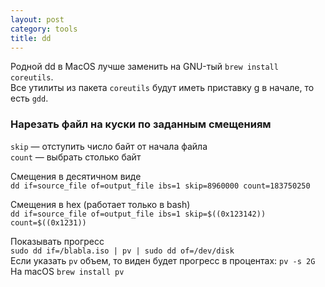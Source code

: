 ```yaml
---
layout: post
category: tools
title: dd
---
```


Родной dd в MacOS лучше заменить на GNU-тый `brew install coreutils`.  
Все утилиты из пакета `coreutils` будут иметь приставку g в начале, то есть `gdd`.

### Нарезать файл на куски по заданным смещениям

`skip` — отступить число байт от начала файла  
`count` — выбрать столько байт  

Смещения в десятичном виде  
`dd if=source_file of=output_file ibs=1 skip=8960000 count=183750250`  

Смещения в hex (работает только в bash)  
`dd if=source_file of=output_file ibs=1 skip=$((0x123142)) count=$((0x1231))`  

Показывать прогресс  
`sudo dd if=/blabla.iso | pv | sudo dd of=/dev/disk`  
Если указать `pv` объем, то виден будет прогресс в процентах: `pv -s 2G` 
На macOS `brew install pv`  


